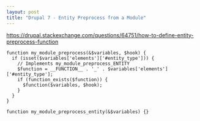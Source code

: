 ```yaml
---
layout: post
title: "Drupal 7 - Entity Preprocess from a Module"
---
```

https://drupal.stackexchange.com/questions/64751/how-to-define-entity-preprocess-function
```
function my_module_preprocess(&$variables, $hook) {
  if (isset($variables['elements']['#entity_type'])) {
    // Implements my_module_preprocess_ENTITY
    $function = __FUNCTION__ . '_' . $variables['elements']['#entity_type'];
    if (function_exists($function)) {
      $function($variables, $hook);
    }
  }
}

function my_module_preprocess_entity(&$variables) {}
```
